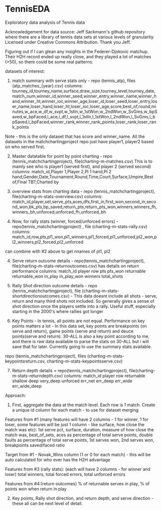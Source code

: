 # TennisEDA
Exploratory data analysis of Tennis data

Acknowledgement for data source: Jeff Sackmann's github repository where there are a library of tennis data sets at various levels of granularity. Licensed under Creative Commons Attribution. Thank you Jeff.

Figuring out if I can glean any insights in the Federer-Djokovic matchup. Their H2H record ended up really close, and they played a lot of matches (>50), so there could be some real patterns. 


datasets of interest:
1) match summary with serve stats only - repo (tennis_atp), files (atp_matches_{year}.csv)
columns: 
tourney_id,tourney_name,surface,draw_size,tourney_level,tourney_date,match_num,winner_id,winner_seed,winner_entry,winner_name,winner_hand,winner_ht,winner_ioc,winner_age,loser_id,loser_seed,loser_entry,loser_name,loser_hand,loser_ht,loser_ioc,loser_age,score,best_of,round,minutes,w_ace,w_df,w_svpt,w_1stIn,w_1stWon,w_2ndWon,w_SvGms,w_bpSaved,w_bpFaced,l_ace,l_df,l_svpt,l_1stIn,l_1stWon,l_2ndWon,l_SvGms,l_bpSaved,l_bpFaced,winner_rank,winner_rank_points,loser_rank,loser_rank_points

Note - this is the only dataset that has score and winner_name. All the datasets in the matchchartingproject repo just have player1, player2 based on who served first.

2) Master datatable for point by point charting - repo (tennis_matchchartingproject), file(charting-m-matches.csv)
This is to mainly see who is player1 (served first), and player 2 (served second)
columns:
match_id,Player 1,Player 2,Pl 1 hand,Pl 2 hand,Gender,Date,Tournament,Round,Time,Court,Surface,Umpire,Best of,Final TB?,Charted by 

3) overview stats from charting data - repo (tennis_matchchartingproject), file(charting-m-stats-overview.csv)
columns:
match_id,player,set,serve_pts,aces,dfs,first_in,first_won,second_in,second_won,bk_pts,bp_saved,return_pts,return_pts_won,winners,winners_fh,winners_bh,unforced,unforced_fh,unforced_bh


3) Now, for rally stats (winner, forced/unforced errors) - repo(tennis_matchchartingproject) , file (charting-m-stats-rally.csv)
columns:
match_id,row,pts,pl1_won,pl1_winners,pl1_forced,pl1_unforced,pl2_won,pl2_winners,pl2_forced,pl2_unforced

can combine with #2 above to get nnames of pl1, pl2

4) Serve return outcome details - repo(tennis_matchchartingproject), file(charting-m-stats-returnoutcomes.csv)
has details on return performance
columns:
match_id	player	row	pts	pts_won	returnable	returnable_won	in_play	in_play_won	winners	total_shots

5) Rally Shot direction outcome details - repo (tennis_matchchartingproject), file (charting-m-stats-shortdirectionoutcomes.csv) - This data doesnt include all shots - serve, return and many third shots not included. So generally gives a sense of shot direction once the players settle into a rally. Useful stuff, especially starting in the 2000's where rallies got longer

6) Key Points - In tennis, all points are not equal. Performance on key points matters a lot - In this data set, key points are breakpoints (on serve and return), game points (serve and return) and deuce points(serve and return). 30-ALL is also a key point according to me, and there is raw data available to parse the stats on 30-ALL but i will save that for later. Currently going to use the summary stats available.

repo (tennis_matchchartingproject), files (charting-m-stats-keypointsreturn.csv, charting-m-stats-keypointsserve.csv)

7) Return depth details = repo(tennis_matchchartingproject), file(charting-m-stats-returndepth.csv)
columns:
match_id	player	row	returnable	shallow	deep	very_deep	unforced	err_net	err_deep	err_wide	err_wide_deep   


Approach:

1) First, aggregate the data at the match level. Each row is 1 match. Create a unique id column for each match - to use for dataset merging

Features from #1 (many features will have 2 columns - 1 for winner, 1 for loser, some features will be just 1 column - like surface, how close the match was etc): 1st serve pct, surface, duration, measure of how close the match was, best_of_sets, aces as percentage of total serve points, double faults as percentage of total serve points, 1st serves won, 2nd serves won, breakpoints saved/faced ratio

Target from #1 - Novak_Wins column (1 or 0 for each match) - this will be auto calculated for who ever has the H2H advantage

Features from #3 (rally stats): (each will have 2 columns - for winner and loser)
total winners, total forced errors, total unforced errors

Features from #4:(return outcomes)
% of returnable serves in play, % of points won when return in play




2) Key points, Rally shot direction, and return depth, and serve direction - these all can be next level of detail. 


